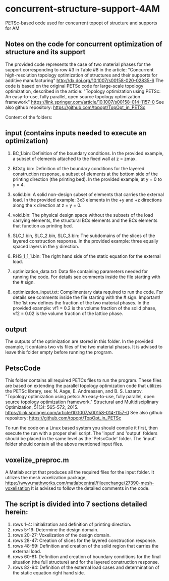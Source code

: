 # concurrent-structure-support-4AM
PETSc-based ocde used for concurrent topopt of structure and supports for AM

Notes on the code for concurrent optimization of structure and its support
--------------------------------------------------------------------------
The provided code represents the case of two material phases for the support corresponding to row #3 in Table #8 in the article:
"Concurrent high-resolution topology optimization of structures and their supports for additive manufacturing"
http://dx.doi.org/10.1007/s00158-020-02835-6
The code is based on the original PETSc code for large-scale topology optimization, described in the article:
"Topology optimization using PETSc: An easy-to-use, fully parallel, open source topology optimization framework"
https://link.springer.com/article/10.1007/s00158-014-1157-0
See also github repository:
https://github.com/topopt/TopOpt_in_PETSc

Content of the folders:

input (contains inputs needed to execute an optimization)
-----
1. BC_1.bin:  Definition of the boundary conditions. In the provided example, a subset of elements attached to the fixed wall at z = zmax.

2. BCstg.bin: Definition of the boundary conditions for the layered construction response, a subset of elements at the bottom side of the printing direction (the printing bed). In the provided example, at y = 0 to y = 4.

3. solid.bin: A solid non-design subset of elements that carries the external load. In the provided example: 3x3 elements in the +y and +z directions along the x direction at z = y = 0. 

4. void.bin:  The physical design space without the subsets of the load carrying elements, the structural BCs elements and the BCs elements that function as printing bed.

5. SLC_1.bin, SLC_2.bin, SLC_3.bin: The subdomains of the slices of the layered construction response. In the provided example: three equally spaced layers in the y direction.

6. RHS_1_1_1.bin: The right hand side of the static equation for the external load.

7. optimization_data.txt: Data file containing parameters needed for running the code. For details see comments inside the file starting with the # sign.

8. optimization_input.txt: Complimentary data required to run the code. For details see comments inside the file starting with the # sign. Important! The 1st row defines the fraction of the two material phases. In the provided example: vf1 = 0.2 is the volume fraction of the solid phase, vf2 = 0.02 is the volume fraction of the lattice phase.

output
------
The outputs of the optimization are stored in this folder. In the provided example, it contains two vts files of the two material phases. It is advised to leave this folder empty before running the program.

PetscCode
---------
This folder contains all required PETCs files to run the program. These files are based on extending the parallel topology optimization code that utilizes the PETSc library, see: N. Aage, E. Andreassen, and B. S. Lazarov. "Topology optimization using petsc: An easy-to-use, fully parallel, open source topology optimization framework." Structural and Multidisciplinary Optimization, 51(3): 565-572, 2015. https://link.springer.com/article/10.1007/s00158-014-1157-0
See also github repository:
https://github.com/topopt/TopOpt_in_PETSc

To run the code on a Linux based system you should compile it first, then execute the run with a proper shell script. The 'input' and 'output' folders should be placed in the same level as the 'PetscCode' folder.
The 'input' folder should contain all the above mentioned input files.

voxelize_preproc.m
------------------
A Matlab script that produces all the required files for the input folder. It utilizes the mesh voxelization package, https://www.mathworks.com/matlabcentral/fileexchange/27390-mesh-voxelisation
It is advised to follow the detailed comments in the code.

The script is divided into 7 sections detailed herein:
------------------------------------------------------
1. rows 1-4:   Initialization and definition of printing direction.
2. rows 5-19:  Determine the design domain. 
3. rows 20-27: Voxelization of the design domain.
4. rows 28-47: Creation of slices for the layered construction response.
5. rows 48-59: Definition and creation of the solid region that carries the external load.
6. rows 60-81: Definition and creation of boundary conditions for the final situation (the full structure) and for the layered construction response.
7. rows 82-94: Definition of the external load cases and determination of the static equation right hand side.


